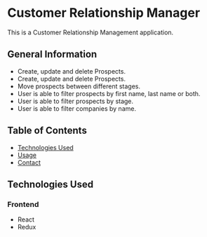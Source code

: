 # Customer Relationship Manager
This is a Customer Relationship Management application.
## General Information
- Create, update and delete Prospects.
- Create, update and delete Prospects.
- Move prospects between different stages.
- User is able to filter prospects by first name, last name or both.
- User is able to filter prospects by stage.
- User is able to filter companies by name.



## Table of Contents
* [Technologies Used](#technologies-used)
* [Usage](#usage)
* [Contact](#contact)

## Technologies Used
### Frontend
* React
* Redux
